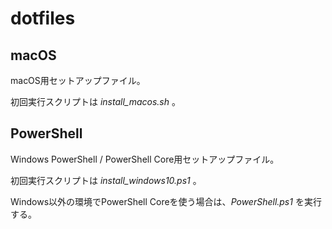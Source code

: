 ﻿# dotfiles

## macOS

macOS用セットアップファイル。

初回実行スクリプトは _install_macos.sh_ 。

## PowerShell

Windows PowerShell / PowerShell Core用セットアップファイル。

初回実行スクリプトは _install_windows10.ps1_ 。

Windows以外の環境でPowerShell Coreを使う場合は、_PowerShell.ps1_ を実行する。

